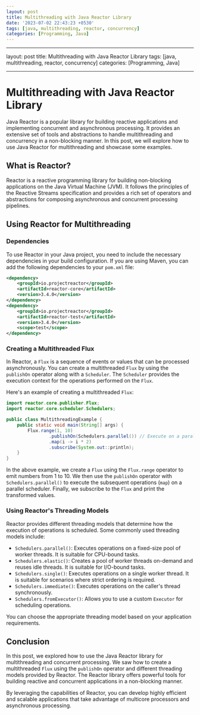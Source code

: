 ```yaml
---
layout: post
title: Multithreading with Java Reactor Library
date: '2023-07-02 22:43:23 +0530'
tags: [java, multithreading, reactor, concurrency]
categories: [Programming, Java]
---
```

---
layout: post
title: Multithreading with Java Reactor Library
tags: [java, multithreading, reactor, concurrency]
categories: [Programming, Java]

---

# Multithreading with Java Reactor Library

Java Reactor is a popular library for building reactive applications and implementing concurrent and asynchronous processing. It provides an extensive set of tools and abstractions to handle multithreading and concurrency in a non-blocking manner. In this post, we will explore how to use Java Reactor for multithreading and showcase some examples.

## What is Reactor?

Reactor is a reactive programming library for building non-blocking applications on the Java Virtual Machine (JVM). It follows the principles of the Reactive Streams specification and provides a rich set of operators and abstractions for composing asynchronous and concurrent processing pipelines.

## Using Reactor for Multithreading

### Dependencies

To use Reactor in your Java project, you need to include the necessary dependencies in your build configuration. If you are using Maven, you can add the following dependencies to your `pom.xml` file:

```xml
<dependency>
    <groupId>io.projectreactor</groupId>
    <artifactId>reactor-core</artifactId>
    <version>3.4.0</version>
</dependency>
<dependency>
    <groupId>io.projectreactor</groupId>
    <artifactId>reactor-test</artifactId>
    <version>3.4.0</version>
    <scope>test</scope>
</dependency>
```

### Creating a Multithreaded Flux

In Reactor, a `Flux` is a sequence of events or values that can be processed asynchronously. You can create a multithreaded `Flux` by using the `publishOn` operator along with a `Scheduler`. The `Scheduler` provides the execution context for the operations performed on the `Flux`.

Here's an example of creating a multithreaded `Flux`:

```java
import reactor.core.publisher.Flux;
import reactor.core.scheduler.Schedulers;

public class MultithreadingExample {
    public static void main(String[] args) {
        Flux.range(1, 10)
                .publishOn(Schedulers.parallel()) // Execute on a parallel scheduler
                .map(i -> i * 2)
                .subscribe(System.out::println);
    }
}
```

In the above example, we create a `Flux` using the `Flux.range` operator to emit numbers from 1 to 10. We then use the `publishOn` operator with `Schedulers.parallel()` to execute the subsequent operations (`map`) on a parallel scheduler. Finally, we subscribe to the `Flux` and print the transformed values.

### Using Reactor's Threading Models

Reactor provides different threading models that determine how the execution of operations is scheduled. Some commonly used threading models include:

- `Schedulers.parallel()`: Executes operations on a fixed-size pool of worker threads. It is suitable for CPU-bound tasks.
- `Schedulers.elastic()`: Creates a pool of worker threads on-demand and reuses idle threads. It is suitable for I/O-bound tasks.
- `Schedulers.single()`: Executes operations on a single worker thread. It is suitable for scenarios where strict ordering is required.
- `Schedulers.immediate()`: Executes operations on the caller's thread synchronously.
- `Schedulers.fromExecutor()`: Allows you to use a custom `Executor` for scheduling operations.

You can choose the appropriate threading model based on your application requirements.

## Conclusion

In this post, we explored how to use the Java Reactor library for multithreading and concurrent processing. We saw how to create a multithreaded `Flux` using the `publishOn` operator and different threading models provided by Reactor. The Reactor library offers powerful tools for building reactive and concurrent applications in a non-blocking manner.

By leveraging the capabilities of Reactor, you can develop highly efficient and scalable applications that take advantage of multicore processors and asynchronous processing.